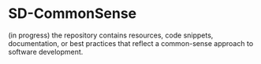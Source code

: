 # SD-CommonSense
(in progress) the repository contains resources, code snippets, documentation, or best practices that reflect a common-sense approach to software development. 

